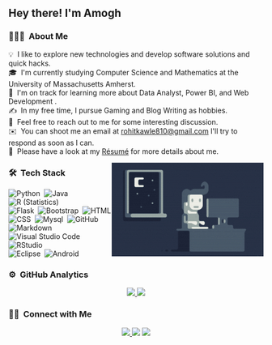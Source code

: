 <h2>Hey there! I'm Amogh</h2>

<!-- ## 👋 &nbsp;Hey there! I'm Aditya -->

### 👨🏻‍💻 &nbsp;About Me

💡 &nbsp;I like to explore new technologies and develop software solutions and quick hacks.\
🎓 &nbsp;I'm currently studying Computer Science and Mathematics at the University of Massachusetts Amherst.\
🌱 &nbsp;I'm on track for learning more about Data Analyst, Power BI, and Web Development .\
✍️ &nbsp;In my free time, I pursue Gaming and Blog Writing as hobbies.\
💬 &nbsp;Feel free to reach out to me for some interesting discussion.\
✉️ &nbsp;You can shoot me an email at rohitkawle810@gmail.com I'll try to respond as soon as I can.\
📄 &nbsp;Please have a look at my [Résumé](https://amogh9594.github.io/amoghkawleportfolio/) for more details about me. 

<img alt="Night Coding" src="https://raw.githubusercontent.com/AVS1508/AVS1508/master/assets/Night-Coding.gif" align="right"/>

### 🛠 &nbsp;Tech Stack

![Python](https://img.shields.io/badge/-Python-05122A?style=flat&logo=python)&nbsp;
![Java](https://img.shields.io/badge/-Java-05122A?style=flat&logo=Java&logoColor=FFA518)&nbsp;
![R (Statistics)](https://img.shields.io/badge/-R-05122A?style=flat&logo=R&logoColor=276DC3)\
![Flask](https://img.shields.io/badge/-Flask-05122A?style=flat&logo=flask)&nbsp;
![Bootstrap](https://img.shields.io/badge/-Bootstrap-05122A?style=flat&logo=bootstrap&logoColor=563D7C)&nbsp;
![HTML](https://img.shields.io/badge/-HTML-05122A?style=flat&logo=HTML5)\
![CSS](https://img.shields.io/badge/-CSS-05122A?style=flat&logo=CSS3&logoColor=1572B6)&nbsp;
![Mysql](https://img.shields.io/badge/MySQL-05122A?style=flat&logo=mysql&logoColor=blue)&nbsp;
![GitHub](https://img.shields.io/badge/-GitHub-05122A?style=flat&logo=github)\
![Markdown](https://img.shields.io/badge/-Markdown-05122A?style=flat&logo=markdown)&nbsp;
![Visual Studio Code](https://img.shields.io/badge/-Visual%20Studio%20Code-05122A?style=flat&logo=visual-studio-code&logoColor=007ACC)&nbsp;
![RStudio](https://img.shields.io/badge/-RStudio-05122A?style=flat&logo=rstudio)\
![Eclipse](https://img.shields.io/badge/-Eclipse-05122A?style=flat&logo=eclipse-ide&logoColor=2C2255)&nbsp;
![Android](https://img.shields.io/badge/Android-05122A?style=flat&logo=android&logoColor=green)

### ⚙️ &nbsp;GitHub Analytics

<p align="center">
<a href="https://github.com/amogh9594">
  <img height="180em" src="https://github-readme-stats-eight-theta.vercel.app/api?username=amogh9594&show_icons=true&theme=algolia&include_all_commits=true&count_private=true"/>
  <img height="180em" src="https://github-readme-stats-eight-theta.vercel.app/api/top-langs/?username=amogh9594&layout=compact&langs_count=8&theme=algolia"/>
</a>
</p>

### 🤝🏻 &nbsp;Connect with Me

<p align="center">
<a href="https://amogh9594.github.io/amoghkawleportfolio/"><img src="https://img.shields.io/badge/-amoghkawle.com-3423A6?style=flat&logo=Google-Chrome&logoColor=white"/</a>
<a href="https://www.linkedin.com/in/amogh-kawle/"><img src="https://img.shields.io/badge/-Amogh%20Thaksen%20Kawle-0077B5?style=flat&logo=Linkedin&logoColor=white"/></a>
<a href="mailto:rohitkawle810@gmail.com"><img src="https://img.shields.io/badge/-rohitkawle810@gmail.com-D14836?style=flat&logo=Gmail&logoColor=white"/></a>
</p>



<!---
amogh9594/amogh9594 is a ✨ special ✨ repository because its `README.md` (this file) appears on your GitHub profile.
You can click the Preview link to take a look at your changes.
--->
